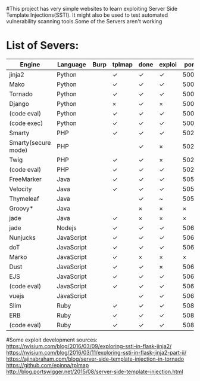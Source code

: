 #This project has very simple websites to learn exploiting Server Side Template Injections(SSTI). It might also be used to test automated vulnerability scanning tools.Some of the Servers aren't working



# List of Severs:

| Engine              | Language   | Burp       | tplmap | done | exploi | port | tags                    |
| ---                 | ---        | ---        | ---    | ---  | ---    | ---  | ---                     | 
| jinja2              | Python     |            | ✓      | ✓    | ✓      | 5000 | {{%s}}                  |       
| Mako                | Python     |            | ✓      | ✓    | ✓      | 5001 | ${%s}                   |        
| Tornado             | Python     |            | ✓      | ✓    | ✓      | 5002 | {{%s}}                  |        
| Django              | Python     |            | ×      | ✓    | ×      | 5003 | {{ }}                   |        
| (code eval)         | Python     |            | ✓      | ✓    | ✓      | 5004 | na                      |        
| (code exec)         | Python     |            | ✓      | ✓    | ✓      | 5005 | na                      |       
| Smarty              | PHP        |            | ✓      | ✓    | ✓      | 5020 | {%s}                    |       
| Smarty(secure mode) | PHP        |            |        | ✓    | ×      | 5021 | {%s}                    |        
| Twig                | PHP        |            | ✓      | ✓    | ×      | 5022 | {{%s}}                  |       
| (code eval)         | PHP        |            | ✓      | ✓    | ✓      | 5023 | na                      |        
| FreeMarker          | Java       |            | ✓      | ✓    | ✓      | 5051 | <#%s > ${%s}            |        
| Velocity            | Java       |            | ✓      | ✓    | ✓      | 5052 | #set($x=1+1)${x}        |        
| Thymeleaf           | Java       |            |        | ✓    | ~      | 5053 | <p th:text="${%s}"></p> |      
| Groovy*             | Java       |            |        | ×    | ×      | ×    | ×                       |     
| jade                | Java       |            | ✓      | ×    | ×      | ×    | ×                       |     
| jade                | Nodejs     |            | ✓      | ✓    | ✓      | 5061 | #{%s}                   |     
| Nunjucks            | JavaScript |            | ✓      | ✓    | ✓      | 5062 | {{%s}}                  |      
| doT                 | JavaScript |            | ✓      | ✓    | ✓      | 5063 | {{=%s}}                 |    
| Marko               | JavaScript |            | ✓      | ×    | ×      | ×    | ×                       |    
| Dust                | JavaScript |            | ✓      | ✓    | ×      | 5065 | {#%s}or{%s}or{@%s}      |  
| EJS                 | JavaScript |            | ✓      | ✓    | ✓      | 5066 | <%= %>                  | 
| (code eval)         | JavaScript |            | ✓      | ✓    | ✓      | 5067 | na                      | 
| vuejs               | JavaScript |            |        | ✓    | ✓      | 5068 | {{%s}}                  | 
| Slim                | Ruby       |            | ✓      | ✓    | ✓      | 5080 | #{%s}                   | 
| ERB                 | Ruby       |            | ✓      | ✓    | ✓      | 5081 | <%=%s%>                 | 
| (code eval)         | Ruby       |            | ✓      | ✓    | ✓      | 5082 | na                      |   


#Some exploit development sources:
https://nvisium.com/blog/2016/03/09/exploring-ssti-in-flask-jinja2/
https://nvisium.com/blog/2016/03/11/exploring-ssti-in-flask-jinja2-part-ii/
https://ajinabraham.com/blog/server-side-template-injection-in-tornado
https://github.com/epinna/tplmap
http://blog.portswigger.net/2015/08/server-side-template-injection.html

